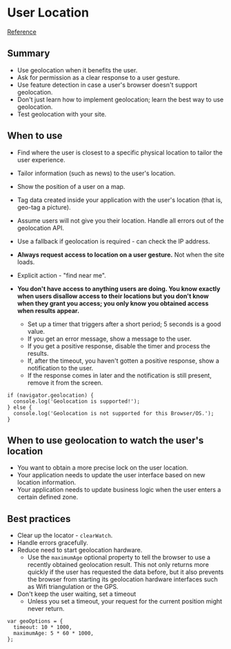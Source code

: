 # User Location
[Reference](https://web.dev/articles/user-location)

## Summary

- Use geolocation when it benefits the user.
- Ask for permission as a clear response to a user gesture.
- Use feature detection in case a user's browser doesn't support geolocation.
- Don't just learn how to implement geolocation; learn the best way to use geolocation.
- Test geolocation with your site.

## When to use

- Find where the user is closest to a specific physical location to tailor the user experience.
- Tailor information (such as news) to the user's location.
- Show the position of a user on a map.
- Tag data created inside your application with the user's location (that is, geo-tag a picture).

- Assume users will not give you their location. Handle all errors out of the geolocation API.
- Use a fallback if geolocation is required - can check the IP address.
- **Always request access to location on a user gesture.** Not when the site loads.
- Explicit action - "find near me".
- **You don't have access to anything users are doing. You know exactly when users disallow access to their locations but you don't know when they grant you access; you only know you obtained access when results appear.**
  - Set up a timer that triggers after a short period; 5 seconds is a good value.
  - If you get an error message, show a message to the user.
  - If you get a positive response, disable the timer and process the results.
  - If, after the timeout, you haven't gotten a positive response, show a notification to the user.
  - If the response comes in later and the notification is still present, remove it from the screen.

```
if (navigator.geolocation) {
  console.log('Geolocation is supported!');
} else {
  console.log('Geolocation is not supported for this Browser/OS.');
}
```

## When to use geolocation to watch the user's location

- You want to obtain a more precise lock on the user location.
- Your application needs to update the user interface based on new location information.
- Your application needs to update business logic when the user enters a certain defined zone.

## Best practices

- Clear up the locator - `clearWatch`.
- Handle errors gracefully.
- Reduce need to start geolocation hardware.
  - Use the `maximumAge` optional property to tell the browser to use a recently obtained geolocation result. This not only returns more quickly if the user has requested the data before, but it also prevents the browser from starting its geolocation hardware interfaces such as Wifi triangulation or the GPS.
- Don't keep the user waiting, set a timeout
  - Unless you set a timeout, your request for the current position might never return.

```
var geoOptions = {
  timeout: 10 * 1000,
  maximumAge: 5 * 60 * 1000,
};

```
